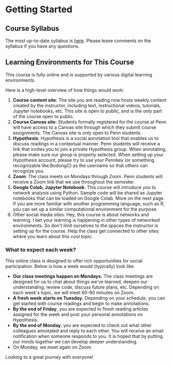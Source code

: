 # Getting Started

## Course Syllabus

The most up-to-date syllabus is <a href="https://docs.google.com/document/d/1-261mdbLdfn0CCoh_TLhNdh-uE2Ezlml/edit" target="_blank">here</a>.
Please leave comments on the syllabus if you have any questions.

## Learning Environments for This Course

This course is fully online and is supported by various digital learning environments. 

Here is a high-level overview of how things would work:

1. **Course content site**: The site you are reading now hosts weekly content created by the instructor, including text, instructional videos, tutorials, Jupyter notebooks, etc. This site is open to public, and is the only part of the course open to public. 
2. **Course Canvas site**: Students formally registered for the course at Penn will have access to a Canvas site through which they submit course assignments. The Canvas site is only open to Penn students. 
3. **Hypothesis**: Hypothesis is a social annotation tool that enables us to discuss readings in a contextual manner. Penn students will receive a link that invites you to join a private Hypothesis group. When annotating, please make sure our group is properly selected.  When setting up your Hypothesis account, please try to use your Pennkey (or something recognizable like BodongC) as the username so that others can recognize you.
4. **Zoom**: The class meets on Mondays through Zoom. Penn students will receive a Zoom link that we use throughout the semester. 
5. **Google Colab, Jupyter Notebook**: This course will introduce you to network analysis using Python. Sample code will be shared as Jupyter notebooks that can be loaded on Google Colab. More on the next page. If you are more familiar with another programming language, such as R, you can set up a similar computational environment for the purpose. 
6. Other social media sites: Hey, this course is about networks and learning. I bet your learning is happening in other types of networked environments. So don't limit ourselves to the spaces the instructor is setting up for the course. Help the class get connected to other sites where you learn about this cool topic. 


### What to expect each week?

This online class is designed to offer rich opportunities for social participation. Below is how a week would (typically) look like. 

- **Our class meetings happen on Mondays.** The class meetings are designed for us to chat about things we've learned, deepen our understanding, review code, discuss future plans, etc. Depending on each week's topic, we will meet 60-90 minutes on Zoom. 
- **A fresh week starts on Tuesday.** Depending on your schedule, you can get started with course readings and begin to make annotations.
- **By the end of Friday**, you are expected to finish reading articles assigned for the week and post your personal annotations on Hypothesis.
- **By the end of Monday**, you are expected to check out what other colleagues annotated and reply to each other. You will receive an email notification when someone responds to you. It is hoped that by putting our minds together we can develop deeper understanding. 
- On Monday, we meet again on Zoom. 


Looking to a great journey with everyone!
